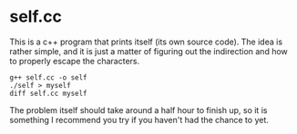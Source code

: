 self.cc
===========

This is a c++ program that prints itself (its own source code). The idea is rather simple, and it is just a matter of figuring out the indirection and how to properly escape the characters.

    g++ self.cc -o self
    ./self > myself
    diff self.cc myself


The problem itself should take around a half hour to finish up, so it is something I recommend you try if you haven't had the chance to yet.